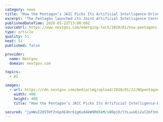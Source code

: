 ```yaml
---
category: news
title: "How the Pentagon’s JAIC Picks Its Artificial Intelligence-Driven Projects"
excerpt: "The Pentagon launched its Joint Artificial Intelligence Center in 2018 to strategically unify and accelerate AI applications across the nation’s defense and military enterprise. Insiders at the center have now spent about nine months executing that defense driven AI-support. At an ACT-IAC forum in Washington Wednesday, Rachael Martin ..."
publishedDateTime: 2020-01-23T13:00:00Z
sourceUrl: https://www.nextgov.com/emerging-tech/2020/01/how-pentagons-jaic-picks-its-artificial-intelligence-driven-projects/162594/?oref=ng-homepage-river
type: article
quality: 51
heat: 51
published: false

provider:
  name: Nextgov
  domain: nextgov.com

topics:
  - AI

images:
  - url: https://cdn.nextgov.com/media/img/upload/2020/01/22/NGpentagon20200122/open-graph.jpg
    width: 400
    height: 400
    title: "How the Pentagon’s JAIC Picks Its Artificial Intelligence-Driven Projects"

secured: "jymWuI205THf2+GpXE4hr61gKud4kW9R65kM/sN9pjO/lYLuuUEs2ulZmf3nLdvxM5xRMFP8FnVSXCZlD6JgeYuZtzVZICWsCU80TrvJRHa2/DGPYhLplFlfW/D2LkNAcKa6TJ7ApTvBQdffS30lW5JTL7R1NMzmSw/BKC7Pr4s5CST/TswqLQWtlBUmZ0T9tfd6YR+oVruG+3KQY20mbEtMISWfJTflODtv6u2+QRgephVfeLnDH0X5M2lucRA/Zv6CsiIAP8X05GgUoSGW/fkr3K9FMAD6xt3E/4YnZq8t4oPvwYnVs+yxi5+aSrZ5;4ZWufqoB30Vabxq06yRagw=="
---
```


